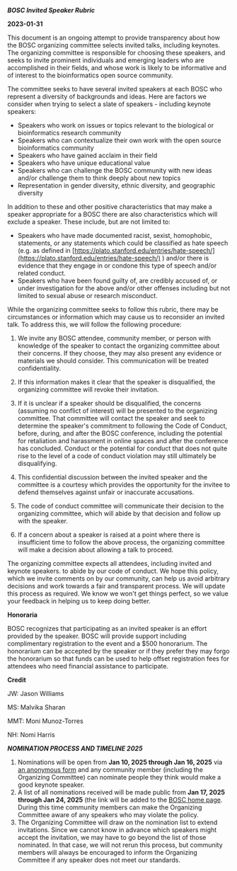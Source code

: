 ***BOSC Invited Speaker Rubric***

**2023-01-31**

This document is an ongoing attempt to provide transparency about how the BOSC organizing committee selects invited talks, including keynotes. The organizing committee is responsible for choosing these speakers, and seeks to invite prominent individuals and emerging leaders who are accomplished in their fields, and whose work is likely to be informative and of interest to the bioinformatics open source community.

The committee seeks to have several invited speakers at each BOSC who represent a diversity of backgrounds and ideas. Here are factors we consider when trying to select a slate of speakers - including keynote speakers:

- Speakers who work on issues or topics relevant to the biological or bioinformatics research community
- Speakers who can contextualize their own work with the open source bioinformatics community
- Speakers who have gained acclaim in their field
- Speakers who have unique educational value
- Speakers who can challenge the BOSC community with new ideas and/or challenge them to think deeply about new topics
- Representation in gender diversity, ethnic diversity, and geographic diversity

In addition to these and other positive characteristics that may make a speaker appropriate for a BOSC there are also characteristics which will exclude a speaker. These include, but are not limited to:

- Speakers who have made documented racist, sexist, homophobic, statements, or any statements which could be classified as hate speech (e.g. as defined in [https://plato.stanford.edu/entries/hate-speech/](https://plato.stanford.edu/entries/hate-speech/) )
and/or there is evidence that they engage in or condone this type of speech and/or related conduct.
- Speakers who have been found guilty of, are credibly accused of, or under investigation for the above and/or other offenses including but not limited to sexual abuse or research misconduct.

While the organizing committee seeks to follow this rubric, there may be circumstances or information which may cause us to reconsider an invited talk. To address this, we will follow the following procedure:

1. We invite any BOSC attendee, community member, or person with knowledge of the speaker to contact the organizing committee about their concerns. If they choose, they may also present any evidence or materials we should consider. This communication will be treated confidentiality.

1. If this information makes it clear that the speaker is disqualified, the organizing committee will revoke their invitation.

1. If it is unclear if a speaker should be disqualified, the concerns (assuming no conflict of interest) will be presented to the organizing committee.
That committee will contact the speaker and seek to determine the speaker's commitment to following the Code of Conduct, before, during, and after the BOSC conference, including the potential for retaliation and harassment in online spaces and after the conference has concluded.
Conduct or the potential for conduct that does not quite rise to the level of a code of conduct violation may still ultimately be disqualifying.

  1. This confidential discussion between the invited speaker and the committee is a courtesy which provides the opportunity for the invitee to defend themselves against unfair or inaccurate accusations.
  2. The code of conduct committee will communicate their decision to the organizing committee, which will abide by that decision and follow up with the speaker.

1. If a concern about a speaker is raised at a point where there is insufficient time to follow the above process, the organizing committee will make a decision about allowing a talk to proceed.

The organizing committee expects all attendees, including invited and keynote speakers. to abide by our code of conduct. We hope this policy, which we invite comments on by our community, can help us avoid arbitrary decisions and work towards a fair and transparent process.
We will update this process as required. We know we won't get things perfect, so we value your feedback in helping us to keep doing better.

**Honoraria**

BOSC recognizes that participating as an invited speaker is an effort provided by the speaker. BOSC will provide support including complimentary registration to the event and a $500 honorarium.
The honorarium can be accepted by the speaker or if they prefer they may forgo the honorarium so that funds can be used to help offset registration fees for attendees who need financial assistance to participate.

**Credit**

JW: Jason Williams

MS: Malvika Sharan

MMT: Moni Munoz-Torres

NH: Nomi Harris

***NOMINATION PROCESS AND TIMELINE 2025***

1. Nominations will be open from **Jan 10, 2025 through Jan 16, 2025** via [an anonymous form](https://docs.google.com/forms/d/1zziZ1qQ3pGL-NUYIXrwLh4GXI4dKBMeJ-7EwTEyeuuc/edit) and any community member (including the Organizing Committee) can nominate people they think would make a good keynote speaker.
2. A list of all nominations received will be made public from **Jan 17, 2025 through Jan 24, 2025** (the link will be added to the [BOSC home page](https://www.open-bio.org/events/bosc-2025/). During this time community members can make the Organizing Committee aware of any speakers who may violate the policy.
3. The Organizing Committee will draw on the nomination list to extend invitations. Since we cannot know in advance which speakers might accept the invitation, we may have to go beyond the list of those nominated. In that case, we will not rerun this process, but community members will always be encouraged to inform the Organizing Committee if any speaker does not meet our standards.
